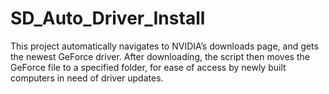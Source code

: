 # SD_Auto_Driver_Install
This project automatically navigates to NVIDIA’s downloads page, and gets the newest GeForce driver. After downloading, the script then moves the GeForce file to a specified folder, for ease of access by newly built computers in need of driver updates.   
